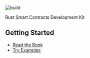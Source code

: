 ![build](https://github.com/uuosio/rscdk/actions/workflows/pr-any.yml/badge.svg?event=push)

Rust Smart Contracts Development Kit

## Getting Started

- [Read the Book](https://uuosio.github.io/rscdk-book)
- [Try Examples](https://github.com/uuosio/rscdk/tree/main/examples)

